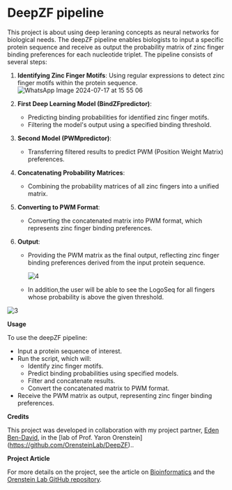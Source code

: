 # DeepZF pipeline
This project is about using deep leraning concepts as neural networks for biological needs.
The deepZF pipeline enables biologists to input a specific protein sequence and receive as output the probability matrix of zinc finger binding preferences for each nucleotide triplet. The pipeline consists of several steps:

1. **Identifying Zinc Finger Motifs**:
      Using regular expressions to detect zinc finger motifs within the protein sequence.
![WhatsApp Image 2024-07-17 at 15 55 06](https://github.com/user-attachments/assets/db19df24-59ea-4cdd-acc9-573c4324916e)

2. **First Deep Learning Model (BindZFpredictor)**:
   - Predicting binding probabilities for identified zinc finger motifs.
   - Filtering the model's output using a specified binding threshold.
   
3. **Second Model (PWMpredictor)**:
   - Transferring filtered results to predict PWM (Position Weight Matrix) preferences.
   
4. **Concatenating Probability Matrices**:
   - Combining the probability matrices of all zinc fingers into a unified matrix.
   
5. **Converting to PWM Format**:
   - Converting the concatenated matrix into PWM format, which represents zinc finger binding preferences.
   
6. **Output**:
   
   - Providing the PWM matrix as the final output, reflecting zinc finger binding preferences derived from the input protein sequence.

     ![‏‏4](https://github.com/user-attachments/assets/725090db-aaa9-4e76-ad58-2b346caf29f8)
  
   - In addition,the user will be able to see the LogoSeq for all fingers whose probability is above the given threshold.

 ![‏‏3](https://github.com/user-attachments/assets/de1a0965-c2fa-4931-899b-58e1a5bf3a0f)


**Usage**

To use the deepZF pipeline:
- Input a protein sequence of interest.
- Run the script, which will:
  - Identify zinc finger motifs.
  - Predict binding probabilities using specified models.
  - Filter and concatenate results.
  - Convert the concatenated matrix to PWM format.
- Receive the PWM matrix as output, representing zinc finger binding preferences.


**Credits**

This project was developed in collaboration with my project partner, [Eden Ben-David](https://github.com/edenbdv), in the [lab of Prof. Yaron Orenstein] (https://github.com/OrensteinLab/DeepZF)..

**Project Article**

For more details on the project, see the article on [Bioinformatics](https://academic.oup.com/bioinformatics/article/38/Supplement_2/ii62/6702003#401889310) and the [Orenstein Lab GitHub repository](https://github.com/OrensteinLab/DeepZF).
